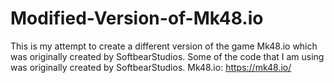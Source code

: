 # Modified-Version-of-Mk48.io
This is my attempt to create a different version of the game Mk48.io which was originally created by SoftbearStudios. 
Some of the code that I am using was originally created by SoftbearStudios. Mk48.io: https://mk48.io/
